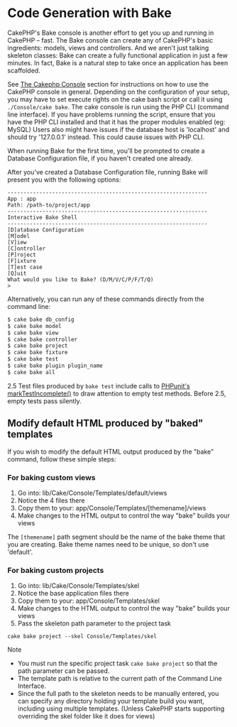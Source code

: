 # Code Generation with Bake

CakePHP's Bake console is another effort to get you up and running
in CakePHP – fast. The Bake console can create any of CakePHP's
basic ingredients: models, views and controllers. And we aren't
just talking skeleton classes: Bake can create a fully functional
application in just a few minutes. In fact, Bake is a natural step
to take once an application has been scaffolded.

See [The Cakephp Console](../console-and-shells#the-cakephp-console) section for instructions on how to use
the CakePHP console in general. Depending on the configuration of your
setup, you may have to set execute rights on the cake bash script or
call it using `./Console/cake bake`. The cake console is run using the
PHP CLI (command line interface). If you have problems running the script,
ensure that you have the PHP CLI installed and that it has the proper
modules enabled (eg: MySQL) Users also might have issues if the
database host is 'localhost' and should try '127.0.0.1' instead.
This could cause issues with PHP CLI.

When running Bake for the first time, you'll be prompted to create
a Database Configuration file, if you haven't created one already.

After you've created a Database Configuration file, running Bake
will present you with the following options:

    ---------------------------------------------------------------
    App : app
    Path: /path-to/project/app
    ---------------------------------------------------------------
    Interactive Bake Shell
    ---------------------------------------------------------------
    [D]atabase Configuration
    [M]odel
    [V]iew
    [C]ontroller
    [P]roject
    [F]ixture
    [T]est case
    [Q]uit
    What would you like to Bake? (D/M/V/C/P/F/T/Q)
    >

Alternatively, you can run any of these commands directly from the
command line:

``` bash
$ cake bake db_config
$ cake bake model
$ cake bake view
$ cake bake controller
$ cake bake project
$ cake bake fixture
$ cake bake test
$ cake bake plugin plugin_name
$ cake bake all
```

<div class="versionchanged">

2.5
Test files produced by `bake test` include calls to [PHPunit's markTestIncomplete()](https://phpunit.de/manual/3.7/en/incomplete-and-skipped-tests.html) to draw attention to empty test methods. Before 2.5, empty tests pass silently.

</div>

## Modify default HTML produced by "baked" templates

If you wish to modify the default HTML output produced by the
"bake" command, follow these simple steps:

### For baking custom views

1.  Go into: lib/Cake/Console/Templates/default/views
2.  Notice the 4 files there
3.  Copy them to your:
    app/Console/Templates/\[themename\]/views
4.  Make changes to the HTML output to control the way "bake" builds
    your views

The `[themename]` path segment should be the name of the bake
theme that you are creating. Bake theme names need to be unique, so
don't use 'default'.

### For baking custom projects

1.  Go into: lib/Cake/Console/Templates/skel
2.  Notice the base application files there
3.  Copy them to your:
    app/Console/Templates/skel
4.  Make changes to the HTML output to control the way "bake" builds
    your views
5.  Pass the skeleton path parameter to the project task

<!-- -->

    cake bake project --skel Console/Templates/skel

<div class="note">

<div class="title">

Note

</div>

- You must run the specific project task `cake bake project` so
  that the path parameter can be passed.
- The template path is relative to the current path of the Command
  Line Interface.
- Since the full path to the skeleton needs to be manually
  entered, you can specify any directory holding your template build
  you want, including using multiple templates. (Unless CakePHP starts
  supporting overriding the skel folder like it does for views)

</div>
